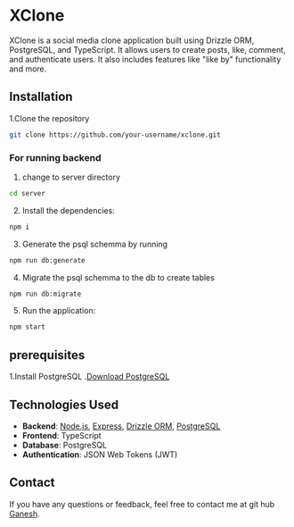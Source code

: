 # XClone
XClone is a social media clone application built using Drizzle ORM, PostgreSQL, and TypeScript. It allows users to create posts, like, comment, and authenticate users. It also includes features like "like by" functionality and more.
## Installation
1.Clone the repository
 ```bash
 git clone https://github.com/your-username/xclone.git
 ```
### For running backend 
1. change to server directory
```bash
cd server
```
2. Install the dependencies:
```bash
npm i
```
3. Generate the psql schemma by running
```bash
npm run db:generate
```
4. Migrate the psql schemma to the db to create tables
```bash
npm run db:migrate
```
5. Run the application:
```bash
npm start
```
## prerequisites
1.Install PostgreSQL .[Download PostgreSQL](https://www.postgresql.org/download/)


## Technologies Used
- **Backend**: [Node.js](https://nodejs.org/en), [Express](https://expressjs.com/), [Drizzle ORM](https://orm.drizzle.team/), [PostgreSQL](https://www.postgresql.org/)
- **Frontend**: TypeScript
- **Database**: PostgreSQL
- **Authentication**: JSON Web Tokens (JWT)
## Contact

 If you have any questions or feedback, feel free to contact me at git hub [Ganesh](https://github.com/ganesh-ya12).

